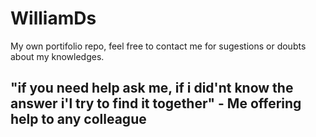 # WilliamDs

My own portifolio repo, feel free to contact me for sugestions or doubts about my knowledges.

## "if you need help ask me, if i did'nt know the answer i'l try to find it together" - Me offering help to any colleague